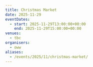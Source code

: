 ```yaml
---
title: Christmas Market
date: 2025-11-29
eventDates:
  - start: 2025-11-29T13:00:00+00:00
    end: 2025-11-29T15:00:00+00:00
venues:
  - tbc
organisers:
  - oww
aliases:
  - /events/2025/11/christmas-market/
---
```


